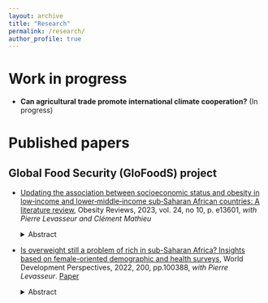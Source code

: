 ```yaml
---
layout: archive
title: "Research"
permalink: /research/
author_profile: true
---
```


# Work in progress

* **Can agricultural trade promote international climate cooperation?** (In progress)




# Published papers

##  Global Food Security (GloFoodS) project

* [Updating the association between socioeconomic status and obesity in low‐income and lower‐middle‐income sub‐Saharan African countries: A literature review](https://link.springer.com/article/10.1007/s41885-020-00060-5), Obesity Reviews,  2023, vol. 24, no 10, p. e13601, _with Pierre Levasseur and Clément Mathieu_

    <details><summary>Abstract</summary><p align="justify"><em>Globally, the literature tends to emphasize negative associations between socioeconomic status (SES) and bodyweight in countries improving their economic development. However, little is known about the social distribution of obesity in sub-Saharan Africa (SSA) where economic growth has been highly heterogeneous the last decades. This paper reviews an exhaustive set of recent empirical studies examining its association in low-income and lower-middle-income countries in SSA. Although there is evidence of a positive association between SES and obesity in low-income countries, we found mixed associations in lower-middle-income countries, potentially providing evidence of a social reversal of the obesity burden.</em></p></details>



* [Is overweight still a problem of rich in sub-Saharan Africa? Insights based on female-oriented demographic and health surveys](https://www.sciencedirect.com/science/article/abs/pii/S2452292921001041), World Development Perspectives, 2022, 200, pp.100388, _with Pierre Levasseur_. [Paper](https://hal.science/hal-03511042v1)

    <details><summary>Abstract</summary><p align="justify"><em>To most people, sub-Saharan Africa (SSA) is synonymous with hunger and starvation. However, overweight and obesity are currently also a major public health concern in this region, sometimes even more than the prevalence of underweight. Despite the significant increase in the average body mass index (BMI) in SSA, the existing literature still considers a positive association between household socioeconomic status (SES) and individual BMI, suggesting that excess weight is a symbol of wealth while thinness is linked to poverty. This article aims to update this traditional and probably outdated perception by investigating potential nonlinearities and heterogeneity in the relationship between SES and BMI in SSA. First, we pool several cross-sectional female adult-oriented demographic and health surveys that are representative of a large number of SSA countries from 1990 to 2019. Second, we implement both ordinary least-squares (OLS) and instrumental variables (IV) regressions. Once a comprehensive set of observed characteristics was controlled for, OLS estimates suggest a nonlinear association between SES indicators and female BMI, taking a U-inverted shape. IV corrections controlling for reverse causality and unobserved heterogeneity reveal similar trends, confirming the overrepresentation of excess weight in intermediate levels of wealth and education. Furthermore, this study dates the social shift of the obesity burden in SSA: changing from positive to curvilinear from the end of the 1990s, including for countries currently classified as lower middle income. To conclude, this article contributes to the literature demonstrating the ongoing nutrition transition in SSA and the role of an emergent middle class in the rise of the obesity epidemic. This result has important implications for public health policies.</em></p></details>
